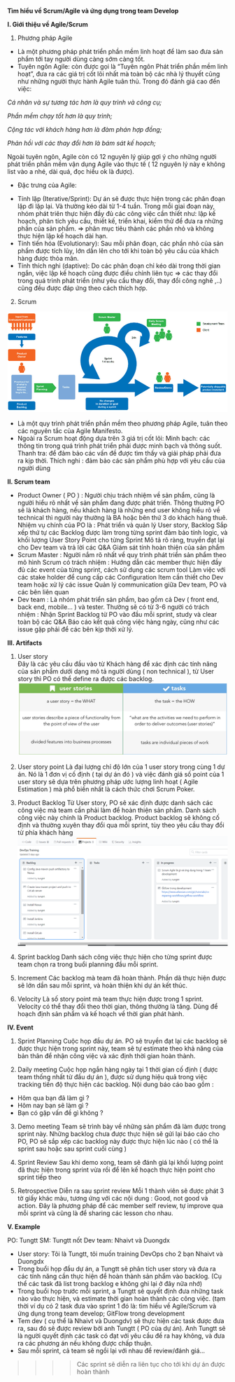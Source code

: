 
**Tìm hiểu về Scrum/Agile và ứng dụng trong team Develop**

**I.	Giới thiệu về Agile/Scrum**
1.	Phương pháp Agile
-	Là một phương pháp phát triển phần mềm linh hoạt để làm sao đưa sản phẩm tới tay người dùng càng sớm càng tốt.
-	Tuyên ngôn Agile: còn được gọi là “Tuyên ngôn Phát triển phần mềm linh hoạt”, đưa ra các giá trị cốt lõi nhất mà toàn bộ các nhà lý thuyết cũng như những người thực hành Agile tuân thủ. Trong đó đánh giá cao đến việc:

*Cá nhân và sự tương tác hơn là quy trình và công cụ;*

*Phần mềm chạy tốt hơn là quy trình;*

*Cộng tác với khách hàng hơn là đàm phán hợp đồng;*

*Phản hồi với các thay đổi hơn là bám sát kế hoạch;*

Ngoài tuyên ngôn, Agile còn có 12 nguyên lý giúp gợi ý cho những người phát triển phần mềm vận dụng Agile vào thực tế ( 12 nguyên lý này e không list vào a nhé, dài quá, đọc hiểu ok là được).
-	Đặc trưng của Agile:
+ Tính lặp (Iterative/Sprint): Dự án sẽ được thực hiện trong các phân đoạn lặp đi lặp lại. Và thường kéo dài từ 1-4 tuần. Trong mỗi giai đoạn này, nhóm phát triên thực hiện đầy đủ các công việc cần thiết như: lập kế hoạch, phân tích yêu cầu, thiết kế, triển khai, kiểm thử để đưa ra những phần của sản phẩm. => phân mục tiêu thành các phần nhỏ và không thực hiện lập kế hoạch dài hạn.
+ Tính tiến hóa (Evolutionary): Sau mỗi phân đoạn, các phần nhỏ của sản phẩm được tích lũy, lớn dần lên cho tới khi toàn bộ yêu cầu của khách hàng được thỏa mãn.
+ Tính thích nghi (daptive): Do các phân đoạn chỉ kéo dài trong thời gian ngắn, việc lập kế hoạch cũng được điều chỉnh liên tục => các thay đổi trong quá trình phát triển (như yêu cầu thay đổi, thay đổi công nghê ,..) cũng đều được đáp ứng theo cách thích hợp.
2.	Scrum
 
 ![SCRUM](Images/scrum.png)
 
-	Là một quy trình phát triển phần mềm theo phương pháp Agile, tuân theo các nguyên tắc của Agile Manifesto.
-	Ngoài ra Scrum hoạt động dựa trên 3 giá trị cốt lõi:
    Minh bạch: các thông tin trong quá trình phát triển phải được minh bạch và thông suốt.
    Thanh tra: để đảm bảo các vấn đề được tìm thấy và giải pháp phải đưa ra kịp thời. 
    Thích nghi : đảm bảo các sản phẩm phù hợp với yêu cầu của người dùng

**II.	Scrum team**
-	Product Owner ( PO ) : Người chịu trách nhiệm về sản phẩm, cũng là người hiểu rõ nhất về sản phẩm đang được phát triển. Thông thường PO sẽ là khách hàng, nếu khách hàng là những end user không hiểu rõ về technical thì người này thường là BA hoặc bên thứ 3 do khách hàng thuê. Nhiệm vụ chính của PO là : 
    Phát triển và quản lý User story, Backlog
    Sắp xếp thứ tự các Backlog được làm trong từng sprint đảm bảo tính logic, và khối lượng User Story Point cho từng Sprint 
    Mô tả rõ ràng, truyền đạt lại cho Dev team và trả lời các Q&A 
    Giám sát tính hoàn thiện của sản phẩm 
-	Scrum Master : Người nắm rõ nhất về quy trình phát triển sản phẩm theo mô hình Scrum có trách nhiệm : 
    Hướng dẫn các member thực hiện đầy đủ các event của từng sprint, cách sử dụng các scrum tool
    Làm việc với các stake holder để cung cấp các Configuration Item cần thiết cho Dev team hoặc xử lý các issue 
    Quản lý communication giữa Dev team, PO và các bên liên quan
-	Dev team : Là nhóm phát triển sản phẩm, bao gồm cả Dev ( front end, back end, mobile… ) và tester. Thường sẽ có từ 3-6 người có trách nhiệm :
    Nhận Sprint Backlog từ PO vào đầu mỗi sprint, study và clear toàn bộ các Q&A
    Báo cáo kết quả công việc hàng ngày, cũng như các issue gặp phải để các bên kịp thời xử lý. 

**III.	Artifacts**
1.	User story  
Đây là các yêu cầu đầu vào từ Khách hàng để xác định các tính năng của sản phẩm dưới dạng mô tả người dùng ( non technical ), từ User story thì PO có thể define ra được các backlog.
![Story](Images/story.png)
2.	User story point
Là  đại lượng chỉ độ lớn của 1 user story trong cùng 1 dự án. Nó là 1 đơn vị cố định ( tại dự án đó ) và việc đánh giá số point của 1 user story sẽ dựa trên phương pháp ước lượng linh hoạt ( Agile Estimation ) mà phổ biến nhất là cách thức chơi Scrum Poker.

3.	Product Backlog 
Từ User story, PO sẽ xác định được danh sách các công việc mà team cần phải làm để hoàn thiện sản phẩm. Danh sách công việc này chính là Product backlog. 
Product backlog sẽ không cố định và thường xuyên thay đổi qua mỗi sprint, tùy theo yêu cầu thay đổi từ phía khách hàng
![Backlog](Images/backlog.png)

4.	Sprint backlog
Danh sách công việc thực hiện cho từng sprint được team chọn ra trong buổi planning đầu mỗi sprint.

5.	Increment
Các backlog mà team đã hoàn thành. Phần dã thực hiện được sẽ lớn dần sau mỗi sprint, và hoàn thiện khi dự án kết thúc.

6.	Velocity
Là số story point mà team thực hiện được trong 1 sprint.
Velocity có thể thay đổi theo thời gian, thông thường là tăng.
Dùng để hoạch định sản phẩm và kế hoạch về thời gian phát hành. 

**IV.	Event**
1.	Sprint Planning 
Cuộc họp đầu dự án. PO sẽ truyền đạt lại các backlog sẽ được thực hiện trong sprint này, team sẽ tự estimate theo khả năng của bản thân để nhận công việc và xác định thời gian hoàn thành. 

2.	Daily meeting
Cuộc họp ngắn hàng ngày tại 1 thời gian cố định ( được team thống nhất từ đầu dự án ), được sử dụng hiệu quả trong việc tracking tiến độ thực hiện các backlog. Nội dung báo cáo bao gồm :
-	Hôm qua bạn đã làm gì ?
-	Hôm nay bạn sẽ làm gì ?
-	Bạn có gặp vấn đề gì không ?

3.	Demo meeting
Team sẽ trình bày về những sản phẩm đã làm được trong sprint này. 
Những backlog chưa được thực hiện sẽ gửi lại báo cáo cho PO, PO sẽ sắp xếp các backlog này được thực hiện lúc nào ( có thể là sprint sau hoặc sau sprint cuối cùng )

4.	Sprint Review
Sau khi demo xong, team sẽ đánh giá lại khối lượng point đã thực hiện trong sprint vừa rồi để lên kế hoạch thực hiện point cho sprint tiếp theo

5.	Retrospective
Diễn ra sau sprint review
Mỗi 1 thành viên sẽ được phát 3 tờ giấy khác màu, tương ứng với các nội dung : Good, not good và action. Đây là phương pháp để các member self review, tự improve qua mỗi sprint và cũng là để sharing các lesson cho nhau. 

**V.	Example**

PO: Tungtt
SM: Tungtt nốt
Dev team: Nhaivt và Duongdx
-	User story: Tôi là Tungtt, tôi muốn training DevOps cho 2 bạn Nhaivt và Duongdx
-	Trong buổi họp đầu dự án, a Tungtt sẽ phân tích user story và đưa ra các tính năng cần thực hiện để hoàn thành sản phẩm vào backlog. (Cụ thể các task đã list trong backlog e không ghi lại ở đây nữa nhớ)
-	Trong buổi họp trước mỗi sprint, a Tungtt sẽ quyết định đưa những task nào vào thực hiện, và estimate thời gian hoàn thành các công việc. (tạm thời ví dụ có 2 task đưa vào sprint 1 đó là: tìm hiểu về Agile/Scrum và ứng dụng trong team develop; GitFlow trong development
-	Tem dev ( cụ thể là Nhaivt và Duongdv) sẽ thực hiện các task được đưa ra, sau đó sẽ được review bởi anh Tungtt ( PO của dự án). Anh Tungtt sẽ là người quyết định các task có đạt với yêu cầu đề ra hay không, và đưa ra các phương án nếu không được chấp thuận.
-	Sau mỗi sprint, cả team sẽ ngồi lại với nhau để review/đánh giá…
>>>>	Các sprint sẽ diễn ra liên tục cho tới khi dự án được hoàn thành
